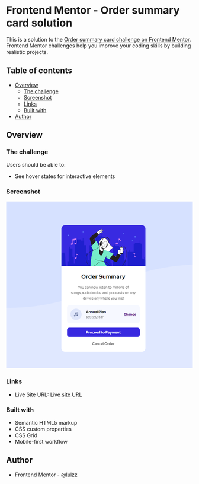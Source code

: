 # Frontend Mentor - Order summary card solution

This is a solution to the [Order summary card challenge on Frontend Mentor](https://www.frontendmentor.io/challenges/order-summary-component-QlPmajDUj). Frontend Mentor challenges help you improve your coding skills by building realistic projects.

## Table of contents

- [Overview](#overview)
  - [The challenge](#the-challenge)
  - [Screenshot](#screenshot)
  - [Links](#links)
  - [Built with](#built-with)
- [Author](#author)

## Overview

### The challenge

Users should be able to:

- See hover states for interactive elements

### Screenshot

![](./screenshots/desktop-design.png)

### Links

- Live Site URL: [Live site URL](https://lulzz.github.io/frontendmentor-order-summary-card/)

### Built with

- Semantic HTML5 markup
- CSS custom properties
- CSS Grid
- Mobile-first workflow

## Author

- Frontend Mentor - [@lulzz](https://www.frontendmentor.io/profile/lulzz)
